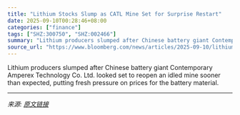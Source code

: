 ```yaml
---
title: "Lithium Stocks Slump as CATL Mine Set for Surprise Restart"
date: 2025-09-10T00:28:46+08:00
categories: ["finance"]
tags: ["SHZ:300750", "SHZ:002466"]
summary: "Lithium producers slumped after Chinese battery giant Contemporary Amperex Technology Co. Ltd. looked set to reopen an idled mine sooner than expected, putting fresh pressure on prices for the battery"
source_url: "https://www.bloomberg.com/news/articles/2025-09-10/lithium-stocks-slump-as-chinese-mine-set-to-restart-early"
---
```


Lithium producers slumped after Chinese battery giant Contemporary Amperex Technology Co. Ltd. looked set to reopen an idled mine sooner than expected, putting fresh pressure on prices for the battery material.

---

*来源: [原文链接](https://www.bloomberg.com/news/articles/2025-09-10/lithium-stocks-slump-as-chinese-mine-set-to-restart-early)*
